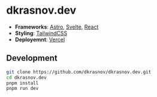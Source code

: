 # dkrasnov.dev

- **Frameworks**: [Astro](https://astro.build), [Svelte](https://svelte.dev), [React](https://react.dev)
- **Styling**: [TailwindCSS](https://tailwindcss.com)
- **Deployemnt**: [Vercel](https://vercel.com)

## Development

```bash
git clone https://github.com/dkrasnov/dkrasnov.dev.git
cd dkrasnov.dev
pnpm install
pnpm run dev
```
